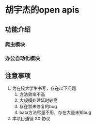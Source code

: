 # 胡宇杰的open apis

## 功能介绍

### 爬虫模块

### 办公自动化模块

## 注意事项

1. 为在校大学生书写，存在以下问题
    1. 方法效率不高
    2. 大规模处理延时较高
    3. 存在暂未修复的bug
    4. bata方法尽量不用，存在大量未知bug
2. 本项目遵循 XX 协议